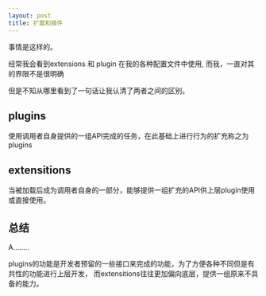 ```yaml
---
layout: post
title: 扩展和插件
---
```


事情是这样的。

经常我会看到extensions 和 plugin 在我的各种配置文件中使用, 而我，一直对其的界限不是很明确

但是不知从哪里看到了一句话让我认清了两者之间的区别。

## plugins

使用调用者自身提供的一组API完成的任务，在此基础上进行行为的扩充称之为plugins

## extensitions

当被加载后成为调用者自身的一部分，能够提供一组扩充的API供上层plugin使用或直接使用。

## 总结

A........

plugins的功能是开发者预留的一些接口来完成的功能，为了方便各种不同但是有共性的功能进行上层开发，
而extensitions往往更加偏向底层，提供一组原来不具备的能力。
